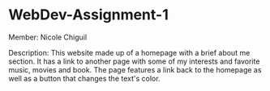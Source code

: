 # WebDev-Assignment-1

Member: Nicole Chiguil

Description: This website made up of a homepage with a brief about me section. It has a link to another page with some of my interests and favorite music, movies and book. The page features a link back to the homepage as well as a button that changes the text's color.